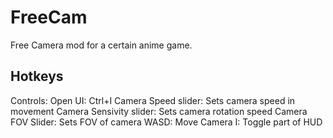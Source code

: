 ﻿
# FreeCam

Free Camera mod for a certain anime game.

## Hotkeys

Controls:
Open UI: Ctrl+I
Camera Speed slider: Sets camera speed in movement
Camera Sensivity slider: Sets camera rotation speed
Camera FOV Slider: Sets FOV of camera
WASD: Move Camera
I: Toggle part of HUD
